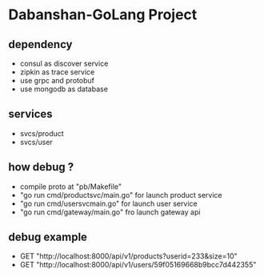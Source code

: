 # Dabanshan-GoLang Project

## dependency

* consul as discover service
* zipkin as trace service
* use grpc and protobuf
* use mongodb as database

## services

* svcs/product 
* svcs/user

## how debug ?

* compile proto at "pb/Makefile"
* "go run cmd/productsvc/main.go" for launch product service
* "go run cmd/usersvcmain.go" for launch user service
* "go run cmd/gateway/main.go" fro launch gateway api

## debug example

* GET "http://localhost:8000/api/v1/products?userid=233&size=10"
* GET "http://localhost:8000/api/v1/users/59f05169668b9bcc7d442355"

